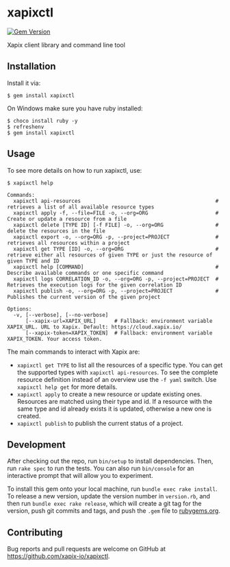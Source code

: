 # xapixctl

[![Gem Version](https://badge.fury.io/rb/xapixctl.svg)](https://badge.fury.io/rb/xapixctl)

Xapix client library and command line tool

## Installation

Install it via:

    $ gem install xapixctl

On Windows make sure you have ruby installed:

    $ choco install ruby -y
    $ refreshenv
    $ gem install xapixctl

## Usage

To see more details on how to run xapixctl, use:

```
$ xapixctl help

Commands:
  xapixctl api-resources                                            # retrieves a list of all available resource types
  xapixctl apply -f, --file=FILE -o, --org=ORG                      # Create or update a resource from a file
  xapixctl delete [TYPE ID] [-f FILE] -o, --org=ORG                 # delete the resources in the file
  xapixctl export -o, --org=ORG -p, --project=PROJECT               # retrieves all resources within a project
  xapixctl get TYPE [ID] -o, --org=ORG                              # retrieve either all resources of given TYPE or just the resource of given TYPE and ID
  xapixctl help [COMMAND]                                           # Describe available commands or one specific command
  xapixctl logs CORRELATION_ID -o, --org=ORG -p, --project=PROJECT  # Retrieves the execution logs for the given correlation ID
  xapixctl publish -o, --org=ORG -p, --project=PROJECT              # Publishes the current version of the given project

Options:
  -v, [--verbose], [--no-verbose]
      [--xapix-url=XAPIX_URL]      # Fallback: environment variable XAPIX_URL. URL to Xapix. Default: https://cloud.xapix.io/
      [--xapix-token=XAPIX_TOKEN]  # Fallback: environment variable XAPIX_TOKEN. Your access token.
```

The main commands to interact with Xapix are:
* `xapixctl get TYPE` to list all the resources of a specific type. You can get the supported types with `xapixctl api-resources`. To see the complete resource definition instead of an overview use the `-f yaml` switch. Use `xapixctl help get` for more details.
* `xapixctl apply` to create a new resource or update existing ones. Resources are matched using their type and id. If a resource with the same type and id already exists it is updated, otherwise a new one is created.
* `xapixctl publish` to publish the current status of a project.


## Development

After checking out the repo, run `bin/setup` to install dependencies. Then, run `rake spec` to run the tests. You can also run `bin/console` for an interactive prompt that will allow you to experiment.

To install this gem onto your local machine, run `bundle exec rake install`. To release a new version, update the version number in `version.rb`, and then run `bundle exec rake release`, which will create a git tag for the version, push git commits and tags, and push the `.gem` file to [rubygems.org](https://rubygems.org).

## Contributing

Bug reports and pull requests are welcome on GitHub at https://github.com/xapix-io/xapixctl.
